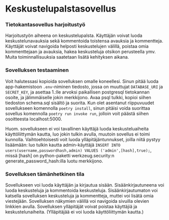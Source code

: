 # Keskustelupalstasovellus

### Tietokantasovellus harjoitustyö

Harjoitustyön aiheena on keskustelupalsta. Käyttäjän voivat luoda keskustelunavauksia sekä kommentoida toistensa avauksia ja kommentteja. Käyttäjät voivat navigoida helposti keskustelujen välillä, poistaa omia kommenttejaan ja avauksia, hakea keskusteluja otsikon perusteella ymv. Muita toiminnallisuuksia saatetaan lisätä kehityksen aikana.

### Sovelluksen testaaminen
Voit halutessasi kopioida sovelluksen omalle koneellesi. Sinun pitää luoda app-hakemistoon `.env`-niminen tiedosto, jossa on muuttujat `DATABASE_URI` ja `SECRET_KEY`, ja asettaa 1.:lle arvoksi paikallisen postgresql tietokannan osoite, ja jälimmäiselle jokin merkkijono. Avaa psql tulkki, kopioi siihen tiedoston schema.sql sisältö ja suorita. Kun olet asentanut riippuvuudet sovellukseen komennolla `poetry install`, sinun pitäisi voida suorittaa sovellus komennolla `poetry run invoke run`, jolloin voit päästä siihen osoitteesta localhost:5000.

Huom. sovellukseen ei voi tavallinen käyttäjä luoda keskusteluaiheita käyttöliittymän kautta, luo jokin tulkin avulla, muutoin sovellus ei toimi kunnolla. Vaihtoehtoisesti voit luoda ylläpitäjäntunnukset, joilla niitä pystyy lisäämään: luo tulkin kautta admin-käyttäjä ```INSERT INTO users(username,passwordhash,admin) VALUES ('admin',[hash],true);```, missä [hash] on python-paketti werkzeug.security:n generate_password_hash:illa luotu merkkijono.

### Sovelluksen tämänhetkinen tila
Sovellukseen voi luoda käyttäjän ja kirjautua sisään. Sisäänkirjautuneena voi luoda keskusteluja ja kommentoida keskusteluja. Sisäänkirjautumaton voi katsella sovelluksen keskusteluja ja kommentteja, muttei voi lisätä omia viestejään. Sovelluksen näkymien välillä voi navigoida sivuilla olevien linkkien avulla. Sovelluksen ylläpitäjät voivat poistaa käyttäjiä ja keskustelunaiheita. (Ylläpitäjää ei voi luoda käyttöliittymän kautta.)
